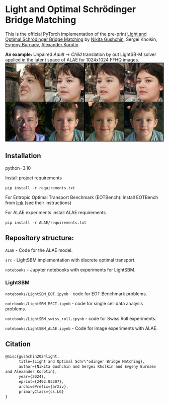 # Light and Optimal Schrödinger Bridge Matching

This is the official PyTorch implementation of the pre-print [Light and Optimal Schrödinger Bridge Matching](https://arxiv.org/abs/2402.03207) by [Nikita Gushchin](https://scholar.google.ru/citations?user=UaRTbNoAAAAJ&hl=en&oi=sra), Sergei Kholkin, [Evgeny Burnaev](https://scholar.google.ru/citations?user=pCRdcOwAAAAJ&hl=ru), [Alexander Korotin](https://scholar.google.ru/citations?hl=en&user=1rIIvjAAAAAJ&view_op=list_works&sortby=pubdate). 

**An example:** Unpaired *Adult* -> *Child* translation by out LightSB-M solver applied in the latent space of ALAE for 1024x1024 FFHQ images.
![image](alae_transfer.png)

## Installation

python=3.10

Install project requirements

```pip install -r requirements.txt```

For Entropic Optimal Transport Benchmark (EOTBench):
Install EOTBench from [link](https://github.com/ngushchin/EntropicOTBenchmark/) (see their instructions)


For ALAE experiments install ALAE requirements

```pip install -r ALAE/requirements.txt```

## Repository structure:

```ALAE``` - Code for the ALAE model.

```src``` - LightSBM implementation with discrete optimal transport.

```notebooks``` - Jupyter notebooks with experiments for LightSBM.

### LightSBM

```notebooks/LightSBM_EOT.ipynb``` - code for EOT Benchmark problems.

```notebooks/LightSBM_MSCI.ipynb``` - code for single cell data analysis problems.

```notebooks/LightSBM_swiss_roll.ipynb``` - code for Swiss Roll experiments.

```notebooks/LightSBM_ALAE.ipynb``` - Code for image experiments with ALAE.

## Citation

```
@misc{gushchin2024light,
      title={Light and Optimal Schr\"odinger Bridge Matching}, 
      author={Nikita Gushchin and Sergei Kholkin and Evgeny Burnaev and Alexander Korotin},
      year={2024},
      eprint={2402.03207},
      archivePrefix={arXiv},
      primaryClass={cs.LG}
}
```
